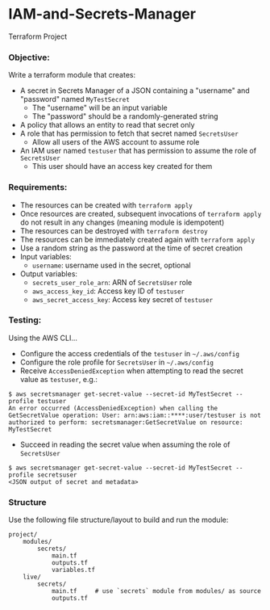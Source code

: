 # IAM-and-Secrets-Manager
Terraform Project
### Objective:
Write a terraform module that creates:
-   A secret in Secrets Manager of a JSON containing a "username" and
    "password" named `MyTestSecret`
    -   The "username" will be an input variable
    -   The "password" should be a randomly-generated string
-   A policy that allows an entity to read that secret only
-   A role that has permission to fetch that secret named `SecretsUser`
    -   Allow all users of the AWS account to assume role
-   An IAM user named `testuser` that has permission to assume the role
    of `SecretsUser`
    -   This user should have an access key created for them


### Requirements:
-   The resources can be created with `terraform apply`
-   Once resources are created, subsequent invocations of
    `terraform apply` do not result in any changes (meaning module is
    idempotent)
-   The resources can be destroyed with `terraform destroy`
-   The resources can be immediately created again with `terraform apply`
-   Use a random string as the password at the time of secret creation
-   Input variables:
    -   `username`: username used in the secret, optional
-   Output variables:
    -   `secrets_user_role_arn`: ARN of `SecretsUser` role
    -   `aws_access_key_id`: Access key ID of `testuser`
    -   `aws_secret_access_key`: Access key secret of `testuser`


### Testing:
Using the AWS CLI...
-   Configure the access credentials of the `testuser` in `~/.aws/config`
-   Configure the role profile for `SecretsUser` in `~/.aws/config`
-   Receive `AccessDeniedException` when attempting to read the secret
    value as `testuser`, e.g.:
```
$ aws secretsmanager get-secret-value --secret-id MyTestSecret --profile testuser
An error occurred (AccessDeniedException) when calling the GetSecretValue operation: User: arn:aws:iam::****:user/testuser is not authorized to perform: secretsmanager:GetSecretValue on resource: MyTestSecret
```
-   Succeed in reading the secret value when assuming the role of
    `SecretsUser`
```
$ aws secretsmanager get-secret-value --secret-id MyTestSecret --profile secretsuser
<JSON output of secret and metadata>
```


### Structure
Use the following file structure/layout to build and run the module:
```
project/
    modules/
        secrets/
            main.tf
            outputs.tf
            variables.tf
    live/
        secrets/
            main.tf     # use `secrets` module from modules/ as source
            outputs.tf
```
